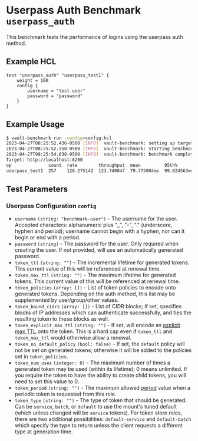 # Userpass Auth Benchmark `userpass_auth`

This benchmark tests the performance of logins using the userpass auth method.

## Example HCL

```hcl
test "userpass_auth" "userpass_test1" {
    weight = 100
    config {
        username = "test-user"
        password = "password"
    }
}
```

## Example Usage

```bash
$ vault-benchmark run -config=config.hcl
2023-04-27T08:25:52.436-0500 [INFO]  vault-benchmark: setting up targets
2023-04-27T08:25:52.558-0500 [INFO]  vault-benchmark: starting benchmarks: duration=2s
2023-04-27T08:25:54.638-0500 [INFO]  vault-benchmark: benchmark complete
Target: http://localhost:8200
op              count  rate        throughput  mean         95th%        99th%         successRatio
userpass_test1  257    128.275142  123.740847  79.775804ms  99.824563ms  106.657676ms  100.00%
```

## Test Parameters

### Userpass Configuration `config`

- `username` `(string: "benchmark-user")` – The username for the user. Accepted characters: alphanumeric plus "_", "-", "." (underscore, hyphen and period); username cannot begin with a hyphen, nor can it begin or end with a period.
- `password` `(string)` - The password for the user. Only required when creating the user. If not provided, will use an automatically generated password.
- `token_ttl` `(string: "")` - The incremental lifetime for
  generated tokens. This current value of this will be referenced at renewal
  time.
- `token_max_ttl` `(string: "")` - The maximum lifetime for
  generated tokens. This current value of this will be referenced at renewal
  time.
- `token_policies` `(array: [])` - List of
  token policies to encode onto generated tokens. Depending on the auth method, this
  list may be supplemented by user/group/other values.
- `token_bound_cidrs` `(array: [])` - List of
  CIDR blocks; if set, specifies blocks of IP addresses which can authenticate
  successfully, and ties the resulting token to these blocks as well.
- `token_explicit_max_ttl` `(string: "")` - If set, will encode
  an [explicit max
  TTL](https://developer.hashicorp.com/vault/docs/concepts/tokens#token-time-to-live-periodic-tokens-and-explicit-max-ttls)
  onto the token. This is a hard cap even if `token_ttl` and `token_max_ttl`
  would otherwise allow a renewal.
- `token_no_default_policy` `(bool: false)` - If set, the `default` policy will
  not be set on generated tokens; otherwise it will be added to the policies set
  in `token_policies`.
- `token_num_uses` `(integer: 0)` - The maximum number of times a generated
  token may be used (within its lifetime); 0 means unlimited.
  If you require the token to have the ability to create child tokens,
  you will need to set this value to 0.
- `token_period` `(string: "")` - The maximum allowed [period](https://developer.hashicorp.com/vault/docs/concepts/tokens#token-time-to-live-periodic-tokens-and-explicit-max-ttls) value when a periodic token is requested from this role.
- `token_type` `(string: "")` - The type of token that should be generated. Can
  be `service`, `batch`, or `default` to use the mount's tuned default (which
  unless changed will be `service` tokens). For token store roles, there are two
  additional possibilities: `default-service` and `default-batch` which specify
  the type to return unless the client requests a different type at generation
  time.
